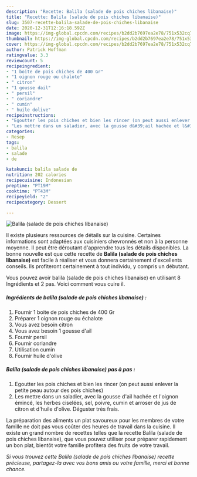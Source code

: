 ```yaml
---
description: "Recette: Balila (salade de pois chiches libanaise)"
title: "Recette: Balila (salade de pois chiches libanaise)"
slug: 3507-recette-balila-salade-de-pois-chiches-libanaise
date: 2020-12-31T12:16:18.592Z
image: https://img-global.cpcdn.com/recipes/b2dd2b7697ea2e78/751x532cq70/balila-salade-de-pois-chiches-libanaise-photo-principale-de-la-recette.jpg
thumbnail: https://img-global.cpcdn.com/recipes/b2dd2b7697ea2e78/751x532cq70/balila-salade-de-pois-chiches-libanaise-photo-principale-de-la-recette.jpg
cover: https://img-global.cpcdn.com/recipes/b2dd2b7697ea2e78/751x532cq70/balila-salade-de-pois-chiches-libanaise-photo-principale-de-la-recette.jpg
author: Patrick Hoffman
ratingvalue: 3.3
reviewcount: 5
recipeingredient:
- "1 boite de pois chiches de 400 Gr"
- "1 oignon rouge ou chalote"
- " citron"
- "1 gousse dail"
- " persil"
- " coriandre"
- " cumin"
- " huile dolive"
recipeinstructions:
- "Egoutter les pois chiches et bien les rincer (on peut aussi enlever la petite peau autour des pois chiches)"
- "Les mettre dans un saladier, avec la gousse d&#39;ail hachée et l&#39;oignon émincé, les herbes ciselées, sel, poivre, cumin et arroser de jus de citron et d&#39;huile d&#39;olive. Déguster très frais."
categories:
- Resep
tags:
- balila
- salade
- de

katakunci: balila salade de 
nutrition: 202 calories
recipecuisine: Indonesian
preptime: "PT19M"
cooktime: "PT43M"
recipeyield: "2"
recipecategory: Dessert

---
```



![Balila (salade de pois chiches libanaise)](https://img-global.cpcdn.com/recipes/b2dd2b7697ea2e78/751x532cq70/balila-salade-de-pois-chiches-libanaise-photo-principale-de-la-recette.jpg)

Il existe plusieurs ressources de détails sur la cuisine. Certaines informations sont adaptées aux cuisiniers chevronnés et non à la personne moyenne. Il peut être déroutant d'apprendre tous les détails disponibles. La bonne nouvelle est que cette recette de <strong> Balila (salade de pois chiches libanaise) </strong> est facile à réaliser et vous donnera certainement d'excellents conseils. Ils profiteront certainement à tout individu, y compris un débutant.

<!--inarticleads1-->

Vous pouvez avoir balila (salade de pois chiches libanaise) en utilisant 8 Ingrédients et 2 pas. Voici comment vous cuire il.

##### Ingrédients de balila (salade de pois chiches libanaise) :

1. Fournir 1 boite de pois chiches de 400 Gr
1. Préparer 1 oignon rouge ou échalote
1. Vous avez besoin  citron
1. Vous avez besoin 1 gousse d&#39;ail
1. Fournir  persil
1. Fournir  coriandre
1. Utilisation  cumin
1. Fournir  huile d&#39;olive




<!--inarticleads2-->

##### Balila (salade de pois chiches libanaise) pas à pas :

1. Egoutter les pois chiches et bien les rincer (on peut aussi enlever la petite peau autour des pois chiches)
1. Les mettre dans un saladier, avec la gousse d&#39;ail hachée et l&#39;oignon émincé, les herbes ciselées, sel, poivre, cumin et arroser de jus de citron et d&#39;huile d&#39;olive. Déguster très frais.




<!--inarticleads1-->

<p>
La préparation des aliments un plat savoureux pour les membres de votre famille ne doit pas vous coûter des heures de travail dans la cuisine. Il existe un grand nombre de recettes telles que la recette Balila (salade de pois chiches libanaise), que vous pouvez utiliser pour préparer rapidement un bon plat, bientôt votre famille profitera des fruits de votre travail.
</p>

<p>
<i>Si vous trouvez cette Balila (salade de pois chiches libanaise) recette précieuse, partagez-la avec vos bons amis ou votre famille, merci et bonne chance.</i>
</p>
